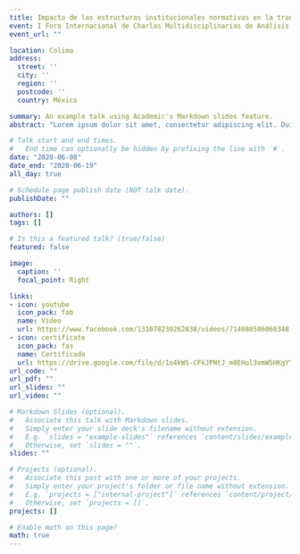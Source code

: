 ```yaml
---
title: Impacto de las estructuras institucionales normativas en la transparencia corporativa. Un análisis multivariante 
event: I Foro Internacional de Charlas Multidisciplinarias de Análisis de Datos
event_url: ""

location: Colima
address:
  street: ''
  city: ''
  region: ''
  postcode: ''
  country: México

summary: An example talk using Academic's Markdown slides feature.
abstract: "Lorem ipsum dolor sit amet, consectetur adipiscing elit. Duis posuere tellusac convallis placerat. Proin tincidunt magna sed ex sollicitudin condimentum. Sed ac faucibus dolor, scelerisque sollicitudin nisi. Cras purus urna, suscipit quis sapien eu, pulvinar tempor diam."

# Talk start and end times.
#   End time can optionally be hidden by prefixing the line with `#`.
date: "2020-06-08"
date_end: "2020-06-19"
all_day: true

# Schedule page publish date (NOT talk date).
publishDate: ""

authors: []
tags: []

# Is this a featured talk? (true/false)
featured: false

image:
  caption: ''
  focal_point: Right

links:
- icon: youtube
  icon_pack: fab
  name: Video
  url: https://www.facebook.com/131078230262838/videos/714080586060348
- icon: certificate
  icon_pack: fas
  name: Certificado
  url: https://drive.google.com/file/d/1o4kWS-CFkJPNtJ_m8EHol3emW5HKgYYM/view?usp=sharing
url_code: ""
url_pdf: ""
url_slides: ""
url_video: ""

# Markdown Slides (optional).
#   Associate this talk with Markdown slides.
#   Simply enter your slide deck's filename without extension.
#   E.g. `slides = "example-slides"` references `content/slides/example-slides.md`.
#   Otherwise, set `slides = ""`.
slides: ""

# Projects (optional).
#   Associate this post with one or more of your projects.
#   Simply enter your project's folder or file name without extension.
#   E.g. `projects = ["internal-project"]` references `content/project/deep-learning/index.md`.
#   Otherwise, set `projects = []`.
projects: []

# Enable math on this page?
math: true
---
```

